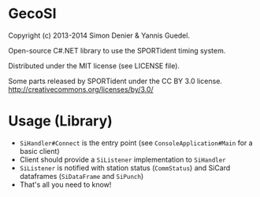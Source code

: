 GecoSI
======

Copyright (c) 2013-2014 Simon Denier & Yannis Guedel.

Open-source C#.NET library to use the SPORTident timing system.

Distributed under the MIT license (see LICENSE file).

Some parts released by SPORTident under the CC BY 3.0 license. http://creativecommons.org/licenses/by/3.0/

Usage (Library)
===============

- `SiHandler#Connect` is the entry point (see `ConsoleApplication#Main` for a basic client)
- Client should provide a `SiListener` implementation to `SiHandler`
- `SiListener` is notified with station status (`CommStatus`) and SiCard dataframes (`SiDataFrame` and `SiPunch`)
- That's all you need to know!

